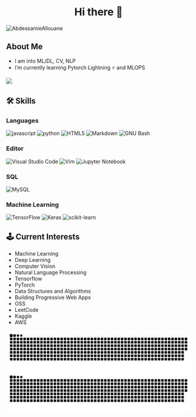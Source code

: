 <h1 align = center>Hi there 👋</h1>


<p align="left"> <img src="https://komarev.com/ghpvc/?username=VikramxD&label=Profile%20views&color=0e75b6&style=flat" alt="AbdessamieAllouane" /> </p>

<h2> About Me </h2>
<ul>
  <li>I am into ML/DL, CV, NLP</li>
 <li>I’m currently learning Pytorch Lightning ⚡ and MLOPS</l2>
</ul>


![](https://github-readme-streak-stats.herokuapp.com/?user=VikramxD&theme=nightowl&hide_border=false)<br/>




## 🛠️ Skills


### Languages
![javascript](https://img.shields.io/badge/JavaScript-323330?style=for-the-badge&logo=javascript&logoColor=F7DF1E)
![python](https://img.shields.io/badge/Python-3776AB?style=for-the-badge&logo=python&logoColor=white)
![HTML5](https://img.shields.io/badge/html5-%23E34F26.svg?style=for-the-badge&logo=html5&logoColor=white)
![Markdown](https://img.shields.io/badge/Markdown-000000?style=for-the-badge&logo=markdown&logoColor=white)
![GNU Bash](https://img.shields.io/static/v1?style=for-the-badge&message=GNU+Bash&color=4EAA25&logo=GNU+Bash&logoColor=FFFFFF&label=)
  

### Editor
![Visual Studio Code](https://img.shields.io/badge/Visual%20Studio%20Code-0078d7.svg?style=for-the-badge&logo=visual-studio-code&logoColor=white)
![Vim](https://img.shields.io/badge/VIM-%2311AB00.svg?style=for-the-badge&logo=vim&logoColor=white)
![Jupyter Notebook](https://img.shields.io/badge/jupyter-%23FA0F00.svg?style=for-the-badge&logo=jupyter&logoColor=white)


### SQL
![MySQL](https://img.shields.io/badge/mysql-%2300f.svg?style=for-the-badge&logo=mysql&logoColor=white)

### Machine Learning
![TensorFlow](https://img.shields.io/badge/TensorFlow-%23FF6F00.svg?style=for-the-badge&logo=TensorFlow&logoColor=white)
![Keras](https://img.shields.io/badge/Keras-%23D00000.svg?style=for-the-badge&logo=Keras&logoColor=white)
![scikit-learn](https://img.shields.io/badge/scikit--learn-%23F7931E.svg?style=for-the-badge&logo=scikit-learn&logoColor=white)



## 🕹️ Current Interests

- Machine Learning
- Deep Learning
- Computer Vision
- Natural Language Processing
- Tensorflow
- PyTorch
- Data Structures and Algorithms
- Building Progressive Web Apps
- OSS
- LeetCode
- Kaggle
- AWS



 
 ![github contribution grid snake animation](https://raw.githubusercontent.com/VikramxD/VikramxD/output/github-contribution-grid-snake-sissa.svg#gh-dark-mode-only)
![github contribution grid snake animation](https://raw.githubusercontent.com/VikramxD/VikramxD/output/github-contribution-grid-snake-sissa-white.svg#gh-light-mode-only)
  
</div>



  
